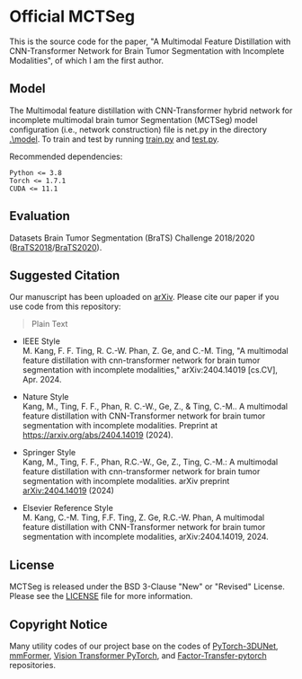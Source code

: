 # Official MCTSeg
This is the source code for the paper, "A Multimodal Feature Distillation with CNN-Transformer Network for Brain Tumor Segmentation with Incomplete Modalities", of which I am the first author.

## Model
The Multimodal feature distillation with CNN-Transformer hybrid network for incomplete multimodal brain tumor Segmentation (MCTSeg) model configuration (i.e., network construction) file is net.py in the directory [.\model](https://github.com/mkang315/MCTSeg/tree/main/model).
To train and test by running [train.py](https://github.com/mkang315/MCTSeg/blob/main/train.py) and [test.py](https://github.com/mkang315/MCTSeg/blob/main/test.py).

Recommended dependencies:
```
Python <= 3.8
Torch <= 1.7.1
CUDA <= 11.1
```

## Evaluation
Datasets Brain Tumor Segmentation (BraTS) Challenge 2018/2020 ([BraTS2018](https://www.med.upenn.edu/sbia/brats2018.html)/[BraTS2020](https://www.med.upenn.edu/cbica/brats2020/)).

## Suggested Citation
Our manuscript has been uploaded on [arXiv](https://arxiv.org/abs/2404.14019). Please cite our paper if you use code from this repository:
> Plain Text

- IEEE Style</br>
M. Kang, F. F. Ting, R. C.-W. Phan, Z. Ge, and C.-M. Ting, "A multimodal feature distillation with cnn-transformer network for brain tumor segmentation with incomplete modalities," arXiv:2404.14019 [cs.CV], Apr. 2024.</br>

- Nature Style</br>
Kang, M., Ting, F. F., Phan, R. C.-W., Ge, Z., & Ting, C.-M.. A multimodal feature distillation with CNN-Transformer network for brain tumor segmentation with incomplete modalities. Preprint at https://arxiv.org/abs/2404.14019 (2024).</br>

- Springer Style</br>
Kang, M., Ting, F. F., Phan, R.C.-W., Ge, Z., Ting, C.-M.: A multimodal feature distillation with cnn-transformer network for brain tumor segmentation with incomplete modalities. arXiv preprint [arXiv:2404.14019](https://arxiv.org/abs/2404.14019) (2024)</br>

- Elsevier Reference Style</br>
M. Kang, C.-M. Ting, F.F. Ting, Z. Ge, R.C.-W. Phan, A multimodal feature distillation with CNN-Transformer network for brain tumor segmentation with incomplete modalities, arXiv:2404.14019, 2024.</br>

<!--
> BibTeX Format</br>
```
\begin{thebibliography}{1}
\bibitem{bib1} M. Kang, R. C.-W. Phan, F. F. Ting, Z. Ge, and C.-M. Ting, "A multimodal feature distillation with cnn-transformer network for brain tumor segmentation with incomplete modalities," {\it Image Vis. Comput.}, in press, 105057, May 2024.
\end{thebibliography}
```
```
@article{Kang24Mctseg,
  author = "Kang, Ming and Ting, Fung Fung and Phan, Rapha{\"e}l C.-W., Zongyuan Ge, Chee-Ming and Ting, ",
  title = "ASF-YOLO: a novel YOLO model with attentional scale sequence fusion for cell instance segmentation",
  journal = "Image Vis. Comput.",
  volume = "in press",
  pages = "105057",
  publisher = "Elsevier",
  address = "Amsterdam",
  year = "2024",
  doi= "10.1016/j.imavis.2024.105057",
  url = "https://doi.org/10.1016/j.imavis.2024.105057"
}
```
```
@article{Kang23Rcsyolo,
  author = "Ming Kang and Fung Fung Ting and Rapha{\"e}l C.-W. Phan and Zongyuan Ge and Chee-Ming Ting",
  title = "ASF-YOLO: A novel yolo model with attentional scale sequence fusion for cell instance segmentation",
  journal = "Image Vis. Comput.",
  volume = "in press",
  note = "p. 105057",
  month = "May",
  year = "2024",
}
```
<sup>**NOTE:** Please remove some optional *BibTeX* fields, for example, `series`, `volume`, `address`, `url` and so on, while the *LaTeX* compiler produces an error. Author names may be manually modified if not automatically abbreviated by the compiler under the control of the .bst file. `kang2023rcsyolo` could be `b1`, `bib1`, or `ref1` when references appear in the order in which they are cited. The quotation mark pair `""` in the field could be replaced by the brace `{}`. </sup>
-->

## License
MCTSeg is released under the BSD 3-Clause "New" or "Revised" License. Please see the [LICENSE](https://github.com/mkang315/PKGSeg/blob/main/LICENSE) file for more information.

## Copyright Notice
Many utility codes of our project base on the codes of [PyTorch-3DUNet](https://github.com/wolny/pytorch-3dunet), [mmFormer](https://github.com/YaoZhang93/mmFormer), [Vision Transformer PyTorch](https://github.com/asyml/vision-transformer-pytorch), and [Factor-Transfer-pytorch](https://github.com/Jangho-Kim/Factor-Transfer-pytorch) repositories.
